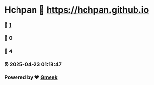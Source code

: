 # Hchpan :link: https://hchpan.github.io 
### :page_facing_up: [1](https://hchpan.github.io/tag.html) 
### :speech_balloon: 0 
### :hibiscus: 4 
### :alarm_clock: 2025-04-23 01:18:47 
### Powered by :heart: [Gmeek](https://github.com/Meekdai/Gmeek)
